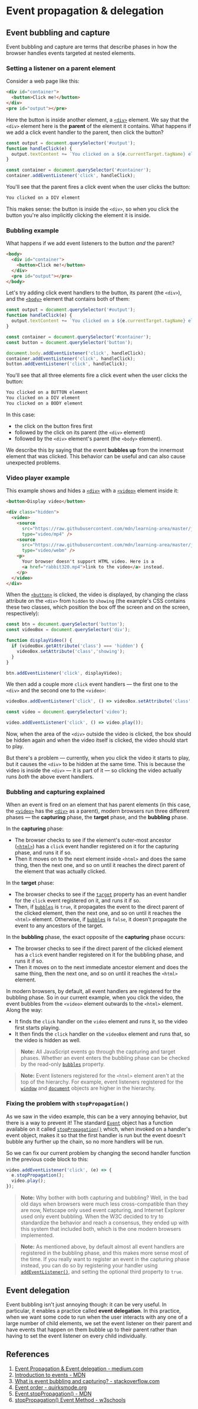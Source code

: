 # Event propagation & delegation

## Event bubbling and capture

Event bubbling and capture are terms that describe phases in how the browser handles events targeted at nested elements.

### Setting a listener on a parent element

Consider a web page like this:

```html
<div id="container">
  <button>Click me!</button>
</div>
<pre id="output"></pre>
```

Here the button is inside another element, a [`<div>`](https://developer.mozilla.org/en-US/docs/Web/HTML/Element/div) element. We say that the `<div>` element here is the **parent** of the element it contains. What happens if we add a click event handler to the parent, then click the button?

```js
const output = document.querySelector('#output');
function handleClick(e) {
  output.textContent += `You clicked on a ${e.currentTarget.tagName} element\n`;
}

const container = document.querySelector('#container');
container.addEventListener('click', handleClick);
```

You'll see that the parent fires a click event when the user clicks the button:

```js
You clicked on a DIV element
```

This makes sense: the button is inside the `<div>`, so when you click the button you're also implicitly clicking the element it is inside.

### Bubbling example

What happens if we add event listeners to the button *and* the parent?

```html
<body>
  <div id="container">
    <button>Click me!</button>
  </div>
  <pre id="output"></pre>
</body>
```

Let's try adding click event handlers to the button, its parent (the `<div>`), and the [`<body>`](https://developer.mozilla.org/en-US/docs/Web/HTML/Element/body) element that contains both of them:

```js
const output = document.querySelector('#output');
function handleClick(e) {
  output.textContent += `You clicked on a ${e.currentTarget.tagName} element\n`;
}

const container = document.querySelector('#container');
const button = document.querySelector('button');

document.body.addEventListener('click', handleClick);
container.addEventListener('click', handleClick);
button.addEventListener('click', handleClick);
```

You'll see that all three elements fire a click event when the user clicks the button:

```js
You clicked on a BUTTON element
You clicked on a DIV element
You clicked on a BODY element
```

In this case:

- the click on the button fires first
- followed by the click on its parent (the `<div>` element)
- followed by the `<div>` element's parent (the `<body>` element).

We describe this by saying that the event **bubbles up** from the innermost element that was clicked. This behavior can be useful and can also cause unexpected problems.

### Video player example

This example shows and hides a [`<div>`](https://developer.mozilla.org/en-US/docs/Web/HTML/Element/div) with a [`<video>`](https://developer.mozilla.org/en-US/docs/Web/HTML/Element/video) element inside it:

```html
<button>Display video</button>

<div class="hidden">
  <video>
    <source
      src="https://raw.githubusercontent.com/mdn/learning-area/master/javascript/building-blocks/events/rabbit320.mp4"
      type="video/mp4" />
    <source
      src="https://raw.githubusercontent.com/mdn/learning-area/master/javascript/building-blocks/events/rabbit320.webm"
      type="video/webm" />
    <p>
      Your browser doesn't support HTML video. Here is a
      <a href="rabbit320.mp4">link to the video</a> instead.
    </p>
  </video>
</div>
```

When the [`<button>`](https://developer.mozilla.org/en-US/docs/Web/HTML/Element/button) is clicked, the video is displayed, by changing the class attribute on the `<div>` from `hidden` to `showing` (the example's CSS contains these two classes, which position the box off the screen and on the screen, respectively):

```js
const btn = document.querySelector('button');
const videoBox = document.querySelector('div');

function displayVideo() {
  if (videoBox.getAttribute('class') === 'hidden') {
    videoBox.setAttribute('class','showing');
  }
}

btn.addEventListener('click', displayVideo);
```

We then add a couple more `click` event handlers — the first one to the `<div>` and the second one to the `<video>`:

```js
videoBox.addEventListener('click', () => videoBox.setAttribute('class', 'hidden'));

const video = document.querySelector('video');

video.addEventListener('click', () => video.play());
```

Now, when the area of the `<div>` outside the video is clicked, the box should be hidden again and when the video itself is clicked, the video should start to play.

But there's a problem — currently, when you click the video it starts to play, but it causes the `<div>` to be hidden at the same time. This is because the video is inside the `<div>` — it is part of it — so clicking the video actually runs *both* the above event handlers.

### Bubbling and capturing explained

When an event is fired on an element that has parent elements (in this case, the [`<video>`](https://developer.mozilla.org/en-US/docs/Web/HTML/Element/video) has the [`<div>`](https://developer.mozilla.org/en-US/docs/Web/HTML/Element/div) as a parent), modern browsers run three different phases — the **capturing** phase, the **target** phase, and the **bubbling** phase.

In the **capturing** phase:

- The browser checks to see if the element's outer-most ancestor ([`<html>`](https://developer.mozilla.org/en-US/docs/Web/HTML/Element/html)) has a `click` event handler registered on it for the capturing phase, and runs it if so.
- Then it moves on to the next element inside `<html>` and does the same thing, then the next one, and so on until it reaches the direct parent of the element that was actually clicked.

In the **target** phase:

- The browser checks to see if the [`target`](https://developer.mozilla.org/en-US/docs/Web/API/Event/target) property has an event handler for the `click` event registered on it, and runs it if so.
- Then, if [`bubbles`](https://developer.mozilla.org/en-US/docs/Web/API/Event/bubbles) is `true`, it propagates the event to the direct parent of the clicked element, then the next one, and so on until it reaches the `<html>` element. Otherwise, if [`bubbles`](https://developer.mozilla.org/en-US/docs/Web/API/Event/bubbles) is `false`, it doesn't propagate the event to any ancestors of the target.

In the **bubbling** phase, the exact opposite of the **capturing** phase occurs:

- The browser checks to see if the direct parent of the clicked element has a `click` event handler registered on it for the bubbling phase, and runs it if so.
- Then it moves on to the next immediate ancestor element and does the same thing, then the next one, and so on until it reaches the `<html>` element.

In modern browsers, by default, all event handlers are registered for the bubbling phase. So in our current example, when you click the video, the event bubbles from the `<video>` element outwards to the `<html>` element. Along the way:

- It finds the `click` handler on the `video` element and runs it, so the video first starts playing.
- It then finds the `click` handler on the `videoBox` element and runs that, so the video is hidden as well.

> **Note:** All JavaScript events go through the capturing and target phases. Whether an event enters the bubbling phase can be checked by the read-only [`bubbles`](https://developer.mozilla.org/en-US/docs/Web/API/Event/bubbles) property.

> **Note:** Event listeners registered for the `<html>` element aren't at the top of the hierarchy. For example, event listeners registered for the [`window`](https://developer.mozilla.org/en-US/docs/Web/API/Window) and [`document`](https://developer.mozilla.org/en-US/docs/Web/API/Document) objects are higher in the hierarchy.

### Fixing the problem with `stopPropagation()`

As we saw in the video example, this can be a very annoying behavior, but there is a way to prevent it! The standard [`Event`](https://developer.mozilla.org/en-US/docs/Web/API/Event) object has a function available on it called [`stopPropagation()`](https://developer.mozilla.org/en-US/docs/Web/API/Event/stopPropagation) which, when invoked on a handler's event object, makes it so that the first handler is run but the event doesn't bubble any further up the chain, so no more handlers will be run.

So we can fix our current problem by changing the second handler function in the previous code block to this:

```js
video.addEventListener('click', (e) => {
  e.stopPropagation();
  video.play();
});
```

> **Note:** Why bother with both capturing and bubbling? Well, in the bad old days when browsers were much less cross-compatible than they are now, Netscape only used event capturing, and Internet Explorer used only event bubbling. When the W3C decided to try to standardize the behavior and reach a consensus, they ended up with this system that included both, which is the one modern browsers implemented.

> **Note:** As mentioned above, by default almost all event handlers are registered in the bubbling phase, and this makes more sense most of the time. If you really want to register an event in the capturing phase instead, you can do so by registering your handler using [`addEventListener()`](https://developer.mozilla.org/en-US/docs/Web/API/EventTarget/addEventListener), and setting the optional third property to `true`.

## Event delegation

Event bubbling isn't just annoying though: it can be very useful. In particular, it enables a practice called **event delegation**. In this practice, when we want some code to run when the user interacts with any one of a large number of child elements, we set the event listener on their parent and have events that happen on them bubble up to their parent rather than having to set the event listener on every child individually.

## References

1. [Event Propagation & Event delegation - medium.com](https://medium.com/@marjuhirsh/event-propagation-event-delegation-7d3db1baf02a)
1. [Introduction to events - MDN](https://developer.mozilla.org/en-US/docs/Learn/JavaScript/Building_blocks/Events)
1. [What is event bubbling and capturing? - stackoverflow.com](https://stackoverflow.com/questions/4616694/what-is-event-bubbling-and-capturing)
1. [Event order - quirksmode.org](https://www.quirksmode.org/js/events_order.html)
1. [Event.stopPropagation() - MDN](https://developer.mozilla.org/en-US/docs/Web/API/Event/stopPropagation)
1. [stopPropagation() Event Method - w3schools](https://www.w3schools.com/jsref/event_stoppropagation.asp)